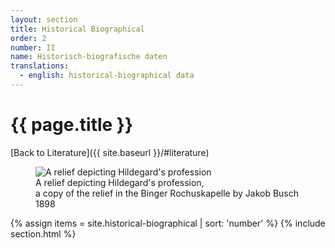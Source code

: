 ```yaml
---
layout: section
title: Historical Biographical
order: 2
number: II
name: Historisch-biografische daten
translations:
  - english: historical-biographical data
---
```


# {{ page.title }}
[Back to Literature]({{ site.baseurl }}/#literature)
<figure>
<img src = "{{site.baseurl}}/public/images/relief-lower-res.jpg"
alt = "A relief depicting Hildegard's profession">
<figcaption> A relief depicting Hildegard's profession, <br>a copy of the relief in the Binger Rochuskapelle by Jakob Busch 1898 </figcaption>
</figure>


{% assign items = site.historical-biographical | sort: 'number' %}
{% include section.html %}
